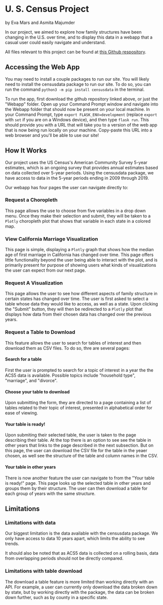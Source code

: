 # U. S. Census Project

by Eva Mars and Asmita Majumder

In our project, we aimed to explore how family structures have been changing in the U.S. over time, and to display this data in a webapp that a casual user could easily navigate and understand.

All files relevant to this project can be found at [this Github respository](https://github.com/asmit-a/pic-16b-project). 


## Accessing the Web App

You may need to install a couple packages to run our site. 
You will likely need to install the censusdata package to run our site. To do so, you can run the command `python3 -m pip install censusdata` in the terminal.

To run the app, first download the github repository linked above, or just the "Webapp" folder. Open up your Command Prompt window and navigate into the Webapp folder that should now be present on your local machine. In your Command Prompt, type `export FLASK_ENV=development` (replace `export` with `set` if you are on a Windows device), and then type `flask run`. This should provide you with a URL that will take you to a version of the web app that is now being run locally on your machine. Copy-paste this URL into a web browser and you'll be able to use our site!

## How It Works

Our project uses the US Census's American Community Survey 5-year estimates, which is an ongoing survey that provides annual estimates based on data collected over 5-year periods. Using the censusdata package, we have access to data in the 5-year periods ending in 2009 through 2019.

Our webapp has four pages the user can navigate directly to:

### Request a Choropleth

This page allows the use to choose from five variables in a drop down menu. Once they make their selection and submit, they will be taken to a `Plotly` choropleth plot that shows that variable in each state in a colored map.

### View California Marriage Visualization

This page is simple, displaying a `Plotly` graph that shows how the median age of first marriage in California has changed over time. This page offers little functionality beyond the user being able to interact with the plot, and is primarily present for purpose of showing users what kinds of visualizations the user can expect from our next page.

### Request A Visualization

This page allows the user to see how different aspects of family structure in certain states has changed over time. The user is first asked to select a table whose data they would like to access, as well as a state. Upon clicking the "Submit" button, they will then be redirected to a `Plotly` plot that displays how data from their chosen data has changed over the previous years. 

### Request a Table to Download

This feature allows the user to search for tables of interest and then download them as CSV files. To do so, thre are several pages:

#### Search for a table

First the user is prompted to search for a topic of interest in a year the the ACS5 data is available. Possible topics include "household type", "marriage", and "divorce". 

#### Choose your table to download

Upon submitting the form, they are directed to a page containing a list of tables related to their topic of interest, presented in alphabetical order for ease of viewing.

#### Your table is ready!

Upon submiting their selected table, the user is taken to the page describing their table. At the top there is an option to see see the table in other years that links to the page described in the next subsection. But on this page, the user can download the CSV file for the table in the yeaer chosen, as well see the structure of the table and column names in the CSV.

#### Your table in other years

There is now another feature the user can navigate to from the "Your table is ready!" page. This page looks up the selected table in other years and groups them by their structure. The user can then download a table for each group of years with the same structure.

## Limitations

### Limitations with data
Our biggest limitation is the data available with the censusdata package. We only have access to data 10 years apart, which limits the ability to see trends. 

It should also be noted that as ACS5 data is collected on a rolling basis, data from overlapping periods should not be directly compared.

### Limitations with table download
The download a table feature is more limited than working directly with an API. For example, a user can currently only download the data broken down by state, but by working directly with the package, the data can be broken down further, such as by county in a specific state. 

